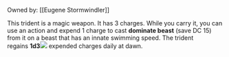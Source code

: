 Owned by: [[Eugene Stormwindler]]

This trident is a magic weapon. It has 3 charges. While you carry it, you can use an action and expend 1 charge to cast **dominate beast** (save DC 15) from it on a beast that has an innate swimming speed. The trident regains **1d3**![](chrome-extension://gnblbpbepfbfmoobegdogkglpbhcjofh/images/icons/badges/custom20.png) expended charges daily at dawn.